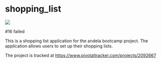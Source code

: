 # shopping_list
<a href="https://codeclimate.com/github/codeclimate/codeclimate/coverage"><img src="https://codeclimate.com/github/codeclimate/codeclimate/badges/coverage.svg" /></a>

 #16 failed

This is a shopping list application for the andela bootcamp project. The application allows users to set up their shopping lists.

The project is tracked at
https://www.pivotaltracker.com/projects/2092667

